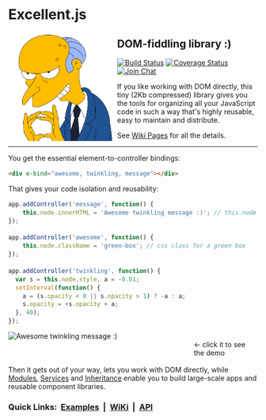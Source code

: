 # Excellent.js

<img align="left" width="220" height="220" src="./.github/images/burns.gif">

## DOM-fiddling library :)

[![Build Status](https://travis-ci.org/vitaly-t/excellent.svg?branch=master)](https://travis-ci.org/vitaly-t/excellent)
[![Coverage Status](https://coveralls.io/repos/github/vitaly-t/excellent/badge.svg?branch=master)](https://coveralls.io/github/vitaly-t/excellent?branch=master)
[![Join Chat](https://badges.gitter.im/vitaly-t/excellent.svg)](https://gitter.im/vitaly-t/excellent)

If you like working with DOM directly, this tiny (2Kb compressed) library gives you the tools for organizing
all your JavaScript code in such a way that's highly reusable, easy to maintain and distribute.

See [Wiki Pages] for all the details.

---

You get the essential element-to-controller bindings:

```html
<div e-bind="awesome, twinkling, message"></div>
```

That gives your code isolation and reusability:

```js
app.addController('message', function() {
    this.node.innerHTML = 'Awesome twinkling message :)'; // this.node = your DOM element
});

app.addController('awesome', function() {
    this.node.className = 'green-box'; // css class for a green box
});

app.addController('twinkling', function() {
  var s = this.node.style, a = -0.01;
  setInterval(function() {
    a = (s.opacity < 0 || s.opacity > 1) ? -a : a;
    s.opacity = +s.opacity + a;
  }, 40);
});
```
<a href="http://plnkr.co/edit/60xPj9MiCIbZlfe0Xp2I?p=preview" target="_blank"><img align="left" width="375" height="47" src="./.github/images/message.gif" alt="Awesome twinkling message :)"></a>
<br/>
&lt;- click it to see the demo
<br/>
<br/>
Then it gets out of your way, lets you work with DOM directly, while [Modules], [Services] and [Inheritance] enable you to build large-scale apps and reusable component libraries.

### Quick Links: &nbsp;[Examples]&nbsp; |&nbsp; [WiKi]&nbsp; |&nbsp; [API]

[API]:https://vitaly-t.github.io/excellent/
[Examples]:https://github.com/vitaly-t/excellent/wiki/Examples
[Wiki Pages]:https://github.com/vitaly-t/excellent/wiki
[WiKi]:https://github.com/vitaly-t/excellent/wiki
[Modules]:https://github.com/vitaly-t/excellent/wiki/Modules
[Services]:https://github.com/vitaly-t/excellent/wiki/Services
[Inheritance]:https://github.com/vitaly-t/excellent/wiki/Inheritance
